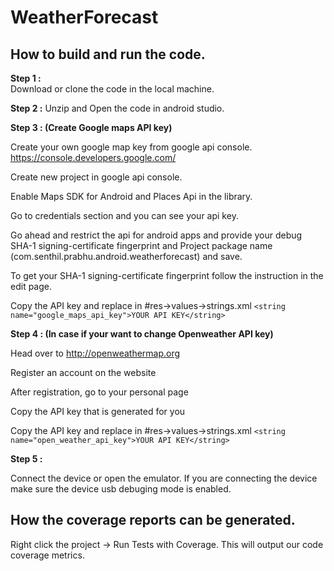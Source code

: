 # WeatherForecast

## How to build and run the code.  

**Step 1 :**  
  Download or clone the code in the local machine.  

**Step 2 :**
  Unzip and Open the code in android studio.

**Step 3 : (Create Google maps API key)**

  Create your own google map key from google api console. https://console.developers.google.com/
 
  Create new project in google api console.
  
  Enable Maps SDK for Android	 and Places Api in the library.
  
  Go to credentials section and you can see your api key.
  
  Go ahead and restrict the api for android apps and provide your debug SHA-1 signing-certificate fingerprint
  and Project package name (com.senthil.prabhu.android.weatherforecast) and save.
  
  To get your SHA-1 signing-certificate fingerprint follow the instruction in the edit page. 
  
  Copy the API key and replace in #res->values->strings.xml 
  `<string name="google_maps_api_key">YOUR API KEY</string>`

**Step 4 : (In case if your want to change Openweather API key)**
  
  Head over to http://openweathermap.org
  
  Register an account on the website
  
  After registration, go to your personal page
  
  Copy the API key that is generated for you

  Copy the API key and replace in #res->values->strings.xml 
  `<string name="open_weather_api_key">YOUR API KEY</string>`

 **Step 5 :**
 
  Connect the device or open the emulator. If you are connecting the device make sure the device usb debuging mode is enabled.   
  
## How the coverage reports can be generated.

  Right click the project → Run Tests with Coverage. 
  This will output our code coverage metrics.
